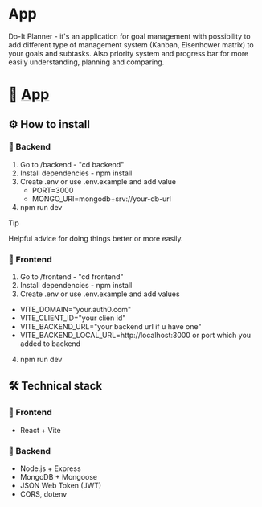 # App
Do-It Planner - it's an application for goal management with possibility to add different type of management system (Kanban, Eisenhower matrix) to your goals and subtasks.
Also priority system and progress bar for more easily understanding, planning and comparing.
# 🔗 [App](https://do-it-planner.vercel.app)  

## ⚙️ How to install

### 🔧 Backend
1. Go to /backend - "cd backend"
2. Install dependencies - npm install
3. Create .env or use .env.example and add value
    - PORT=3000
    - MONGO_URI=mongodb+srv://your-db-url
4. npm run dev


> [!TIP]
> Helpful advice for doing things better or more easily.

### 🎨 Frontend 
1. Go to /frontend - "cd frontend"
2. Install dependencies - npm install
3. Create .env or use .env.example and add values
  - VITE_DOMAIN="your.auth0.com"
  - VITE_CLIENT_ID="your clien id"
  - VITE_BACKEND_URL="your backend url if u have one"
  - VITE_BACKEND_LOCAL_URL=http://localhost:3000 or port which you added to backend
4. npm run dev 

## 🛠 Technical stack

### 🎨 Frontend
- React + Vite

### 🔧 Backend
- Node.js + Express
- MongoDB + Mongoose
- JSON Web Token (JWT)
- CORS, dotenv


